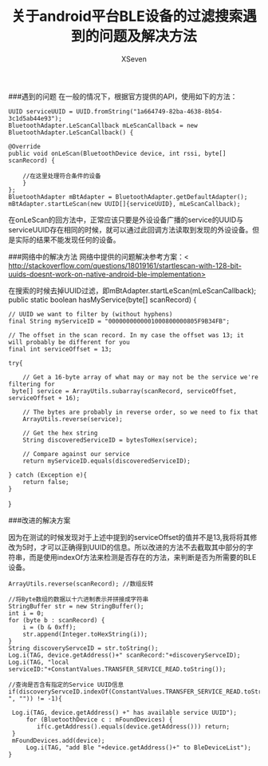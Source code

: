 ﻿---
layout: post
title:  "关于android平台BLE设备的过滤搜索遇到的问题及解决方法"
author: XSeven
tags: site tips-share
---

###遇到的问题
在一般的情况下，根据官方提供的API，使用如下的方法：
    
    UUID serviceUUID = UUID.fromString("1a664749-82ba-4638-8b54-3c1d5ab44e93");
    BluetoothAdapter.LeScanCallback mLeScanCallback = new BluetoothAdapter.LeScanCallback() {
			
    @Override
    public void onLeScan(BluetoothDevice device, int rssi, byte[] scanRecord) {
				
		//在这里处理符合条件的设备		
    	}
    };
    BluetoothAdapter mBtAdapter = BluetoothAdapter.getDefaultAdapter();
    mBtAdapter.startLeScan(new UUID[]{serviceUUID}, mLeScanCallback);
    
在onLeScan的回方法中，正常应该只要是外设设备广播的service的UUID与serviceUUID存在相同的时候，就可以通过此回调方法读取到发现的外设设备。但是实际的结果不能发现任何的设备。

###网络中的解决方法
网络中提供的问题解决参考方案：< http://stackoverflow.com/questions/18019161/startlescan-with-128-bit-uuids-doesnt-work-on-native-android-ble-implementation>

在搜索的时候去掉UUID过滤，即mBtAdapter.startLeScan(mLeScanCallback);
    public static boolean hasMyService(byte[] scanRecord) {

    // UUID we want to filter by (without hyphens)
    final String myServiceID = "0000000000001000800000805F9B34FB";

    // The offset in the scan record. In my case the offset was 13; it will probably be different for you
    final int serviceOffset = 13; 

    try{

    	// Get a 16-byte array of what may or may not be the service we're filtering for
	 byte[] service = ArrayUtils.subarray(scanRecord, serviceOffset, serviceOffset + 16);

    	// The bytes are probably in reverse order, so we need to fix that
    	ArrayUtils.reverse(service);

    	// Get the hex string
    	String discoveredServiceID = bytesToHex(service);

    	// Compare against our service
    	return myServiceID.equals(discoveredServiceID);

    } catch (Exception e){
    	return false;
    }

   }

###改进的解决方案
	
因为在测试的时候发现对于上述中提到的serviceOffset的值并不是13,我将将其修改为5时，才可以正确得到UUID的信息。所以改进的方法不去截取其中部分的字符串，而是使用indexOf方法来检测是否存在的方法，来判断是否为所需要的BLE设备。

    ArrayUtils.reverse(scanRecord);	//数组反转
			
    //将Byte数组的数据以十六进制表示并拼接成字符串
    StringBuffer str = new StringBuffer();
    int i = 0;
    for (byte b : scanRecord) {
     	i = (b & 0xff);
     	str.append(Integer.toHexString(i));
    }
    String discoveryServceID = str.toString();
    Log.i(TAG, device.getAddress()+" scanRecord:"+discoveryServceID);
    Log.i(TAG, "local serviceID:"+ConstantValues.TRANSFER_SERVICE_READ.toString());
			
    //查询是否含有指定的Service UUID信息
    if(discoveryServceID.indexOf(ConstantValues.TRANSFER_SERVICE_READ.toString().replace("-", "")) != -1){
				
	 Log.i(TAG, device.getAddress() +" has available service UUID");
    	 for (BluetoothDevice c : mFoundDevices) {
    		if(c.getAddress().equals(device.getAddress())) return;
	 }
	 mFoundDevices.add(device);
    	 Log.i(TAG, "add Ble "+device.getAddress()+" to BleDeviceList");
    }
